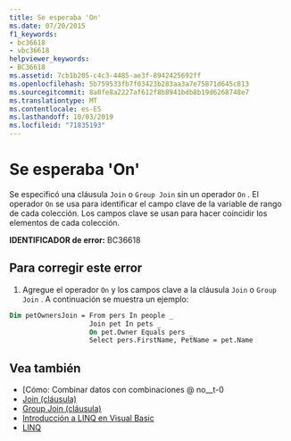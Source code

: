 ```yaml
---
title: Se esperaba 'On'
ms.date: 07/20/2015
f1_keywords:
- bc36618
- vbc36618
helpviewer_keywords:
- BC36618
ms.assetid: 7cb1b205-c4c3-4485-ae3f-8942425692ff
ms.openlocfilehash: 5b759533fb7f03423b283aa3a7e75871d645c813
ms.sourcegitcommit: 8a0fe8a2227af612f8b8941bdb8b19d6268748e7
ms.translationtype: MT
ms.contentlocale: es-ES
ms.lasthandoff: 10/03/2019
ms.locfileid: "71835193"
---
```

# <a name="on-expected"></a>Se esperaba 'On'
Se especificó una cláusula `Join` o `Group Join` sin un operador `On` . El operador `On` se usa para identificar el campo clave de la variable de rango de cada colección. Los campos clave se usan para hacer coincidir los elementos de cada colección.  
  
 **IDENTIFICADOR de error:** BC36618  
  
## <a name="to-correct-this-error"></a>Para corregir este error  
  
1. Agregue el operador `On` y los campos clave a la cláusula `Join` o `Group Join` . A continuación se muestra un ejemplo:
  
```vb  
Dim petOwnersJoin = From pers In people _  
                    Join pet In pets _  
                    On pet.Owner Equals pers _  
                    Select pers.FirstName, PetName = pet.Name  
```  
  
## <a name="see-also"></a>Vea también

- [Cómo: Combinar datos con combinaciones @ no__t-0
- [Join (cláusula)](../../visual-basic/language-reference/queries/join-clause.md)
- [Group Join (cláusula)](../../visual-basic/language-reference/queries/group-join-clause.md)
- [Introducción a LINQ en Visual Basic](../../visual-basic/programming-guide/language-features/linq/introduction-to-linq.md)
- [LINQ](../../visual-basic/programming-guide/language-features/linq/index.md)
